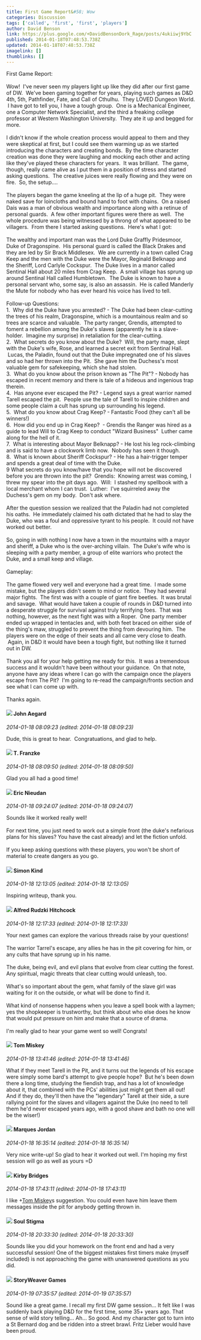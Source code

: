 ```yaml
---
title: First Game Report&#58; Wow
categories: Discussion
tags: ['called', 'first', 'first', 'players']
author: David Benson
link: https://plus.google.com/+DavidBensonDork_Rage/posts/4ukiiwj9YbC
published: 2014-01-18T07:48:53.738Z
updated: 2014-01-18T07:48:53.738Z
imagelink: []
thumblinks: []
---
```


First Game Report:<br /><br />Wow!  I&#39;ve never seen my players light up like they did after our first game of DW.  We&#39;ve been gaming together for years, playing such games as D&amp;D 4th, 5th, Pathfinder, Fate, and Call of Cthulhu.  They LOVED Dungeon World.  I have got to tell you, I have a tough group.  One is a Mechanical Engineer, one a Computer Network Specialist, and the third a freaking college professor at Western Washington University.  They ate it up and begged for more.<br /><br />I didn&#39;t know if the whole creation process would appeal to them and they were skeptical at first, but I could see them warming up as we started introducing the characters and creating bonds.  By the time character creation was done they were laughing and mocking each other and acting like they&#39;ve played these characters for years.  It was brilliant.  The game, though, really came alive as I put them in a position of stress and started asking questions.  The creative juices were really flowing and they were on fire.  So, the setup....<br /><br />The players began the game kneeling at the lip of a huge pit.  They were naked save for loincloths and bound hand to foot with chains.  On a raised Dais was a man of obvious wealth and importance along with a retinue of personal guards.  A few other important figures were there as well.  The whole procedure was being witnessed by a throng of what appeared to be villagers.  From there I started asking questions.  Here&#39;s what I got:<br /><br />The wealthy and important man was the Lord Duke Graffly Pridesmoor, Duke of Dragonspine.  His personal guard is called the Black Drakes and they are led by Sir Brack Middlesex.  We are currently in a town called Crag Keep and the men with the Duke were the Mayor, Reginald Belknapp and the Sheriff, Lord Carlyle Cockspur.  The Duke lives in a manor called Sentinal Hall about 20 miles from Crag Keep.  A small village has sprung up around Sentinal Hall called Humbletown.  The Duke is known to have a personal servant who, some say, is also an assassin.  He is called Manderly the Mute for nobody who has ever heard his voice has lived to tell.<br /><br />Follow-up Questions:<br />1.  Why did the Duke have you arrested? - The Duke had been clear-cutting the trees of his realm, Dragonspine, which is a mountainous realm and so trees are scarce and valuable.  The party ranger, Grendis, attempted to foment a rebellion among the Duke&#39;s slaves (apparently he is a slave-holder.  Imagine my surprise) in retaliation for the clear-cutting.  <br />2.  What secrets do you know about the Duke?  Will, the party mage, slept with the Duke&#39;s wife, Rose, and learned a secret exit from Sentinal Hall.  Lucas, the Paladin, found out that the Duke impregnated one of his slaves and so had her thrown into the Pit.  She gave him the Duchess&#39;s most valuable gem for safekeeping, which she had stolen.<br />3.  What do you know about the prison known as &quot;The Pit&quot;? - Nobody has escaped in recent memory and there is tale of a hideous and ingenious trap therein.<br />4.  Has anyone ever escaped the Pit? - Legend says a great warrior named Tarell escaped the pit.  People use the tale of Tarell to inspire children and some people claim a cult has sprung up surrounding his legend.<br />5.  What do you know about Crag Keep? - Fantastic Food (they can&#39;t all be winners!)<br />6.  How did you end up in Crag Keep?  - Grendis the Ranger was hired as a guide to lead Will to Crag Keep to conduct &quot;Wizard Business&quot;  Luther came along for the hell of it.<br />7.  What is interesting about Mayor Belknapp? - He lost his leg rock-climbing and is said to have a clockwork limb now.  Nobody has seen it though.<br />8.  What is known about Sheriff Cockspur? - He has a hair-trigger temper and spends a great deal of time with the Duke.<br />9 What secrets do you know/have that you hope will not be discovered before you are thrown into the pit?  Grendis:  Knowing arrest was coming, I threw my spear into the pit days ago.  Will:  I stashed my spellbook with a local merchant whom I can trust.  Luther:  I&#39;ve squirreled away the Duchess&#39;s gem on my body.  Don&#39;t ask where.<br /><br />After the question session we realized that the Paladin had not completed his oaths.  He immediately claimed his oath dictated that he had to slay the Duke, who was a foul and oppressive tyrant to his people.  It could not have worked out better.<br /><br />So, going in with nothing I now have a town in the mountains with a mayor and sheriff, a Duke who is the over-arching villain.  The Duke&#39;s wife who is sleeping with a party member, a group of elite warriors who protect the Duke, and a small keep and village.<br /><br />Gameplay:  <br /><br />The game flowed very well and everyone had a great time.  I made some mistake, but the players didn&#39;t seem to mind or notice.  They had several major fights.  The first was with a couple of giant fire beetles.  It was brutal and savage.  What would have taken a couple of rounds in D&amp;D turned into a desperate struggle for survival against truly terrifying foes.  That was nothing, however, as the next fight was with a Roper.  One party member ended up wrapped in tentacles and, with both feet braced on either side of the thing&#39;s maw, struggled to prevent the thing from devouring him.  The players were on the edge of their seats and all came very close to death.  Again, in D&amp;D it would have been a tough fight, but nothing like it turned out in DW.<br /><br />Thank you all for your help getting me ready for this.  It was a tremendous success and it wouldn&#39;t have been without your guidance.  On that note, anyone have any ideas where I can go with the campaign once the players escape from The Pit?  I&#39;m going to re-read the campaign/fronts section and see what I can come up with.<br /><br />Thanks again.
<div id='comment z13xudnhoky3ipfsr22kgvpg3prxxfbr304'>
  <h4><img src='{{site.baseurl}}//images/avatars/113677679278469240206_photo.jpg'> John Aegard</h4>
      <p><cite>2014-01-18 08:09:23 (edited: 2014-01-18 08:09:23)</cite></p>
        <p>Dude, this is great to hear.  Congratuations, and glad to help.</p>
</div>
        

<div id='comment z13xudnhoky3ipfsr22kgvpg3prxxfbr304'>
  <h4><img src='{{site.baseurl}}//images/avatars/110330901807759406775_photo.jpg'> T. Franzke</h4>
      <p><cite>2014-01-18 08:09:50 (edited: 2014-01-18 08:09:50)</cite></p>
        <p>Glad you all had a good time!</p>
</div>
        

<div id='comment z13xudnhoky3ipfsr22kgvpg3prxxfbr304'>
  <h4><img src='{{site.baseurl}}//images/avatars/112928858730524882505_photo.jpg'> Eric Nieudan</h4>
      <p><cite>2014-01-18 09:24:07 (edited: 2014-01-18 09:24:07)</cite></p>
        <p>Sounds like it worked really well!<br /><br />For next time, you just need to work out a simple front (the duke&#39;s nefarious plans for his slaves? You have the cast already) and let the fiction unfold.<br /><br />If you keep asking questions with these players, you won&#39;t be short of material to create dangers as you go.</p>
</div>
        

<div id='comment z13xudnhoky3ipfsr22kgvpg3prxxfbr304'>
  <h4><img src='{{site.baseurl}}//images/avatars/116324215920737011657_photo.jpg'> Simon Kind</h4>
      <p><cite>2014-01-18 12:13:05 (edited: 2014-01-18 12:13:05)</cite></p>
        <p>Inspiring writeup, thank you.</p>
</div>
        

<div id='comment z13xudnhoky3ipfsr22kgvpg3prxxfbr304'>
  <h4><img src='{{site.baseurl}}//images/avatars/100812462809734403456_photo.jpg'> Alfred Rudzki Hitchcock</h4>
      <p><cite>2014-01-18 12:17:33 (edited: 2014-01-18 12:17:33)</cite></p>
        <p>Your next games can explore the various threads raise by your questions!<br /><br />The warrior Tarrel&#39;s escape, any allies he has in the pit covering for him, or any cults that have sprung up in his name.<br /><br />The duke, being evil, and evil plans that evolve from clear cutting the forest. Any spiritual, magic threats that clear cutting would unleash, too.<br /><br />What&#39;s so important about the gem, what family of the slave girl was waiting for it on the outside, or what will be done to find it.<br /><br />What kind of nonsense happens when you leave a spell book with a laymen; yes the shopkeeper is trustworthy, but think about who else does he know that would put pressure on him and make that a source of drama.<br /><br />I&#39;m really glad to hear your game went so well! Congrats!</p>
</div>
        

<div id='comment z13xudnhoky3ipfsr22kgvpg3prxxfbr304'>
  <h4><img src='{{site.baseurl}}//images/avatars/110110374841646652137_photo.jpg'> Tom Miskey</h4>
      <p><cite>2014-01-18 13:41:46 (edited: 2014-01-18 13:41:46)</cite></p>
        <p>What if they meet Tarell in the Pit, and it turns out the legends of his escape were simply some bard&#39;s attempt to give people hope?  But he&#39;s been down there a long time, studying the fiendish trap, and has a lot of knowledge about it, that combined with the PCs&#39; abilities just might get them all out!  And if they do, they&#39;ll then have the &quot;legendary&quot; Tarell at their side, a sure rallying point for the slaves and villagers against the Duke (no need to tell them he&#39;d never escaped years ago, with a good shave and bath no one will be the wiser!)</p>
</div>
        

<div id='comment z13xudnhoky3ipfsr22kgvpg3prxxfbr304'>
  <h4><img src='{{site.baseurl}}//images/avatars/114124925422808188628_photo.jpg'> Marques Jordan</h4>
      <p><cite>2014-01-18 16:35:14 (edited: 2014-01-18 16:35:14)</cite></p>
        <p>Very nice write-up! So glad to hear it worked out well. I&#39;m hoping my first session will go as well as yours =D</p>
</div>
        

<div id='comment z13xudnhoky3ipfsr22kgvpg3prxxfbr304'>
  <h4><img src='{{site.baseurl}}//images/avatars/115364619294761102138_photo.jpg'> Kirby Bridges</h4>
      <p><cite>2014-01-18 17:43:11 (edited: 2014-01-18 17:43:11)</cite></p>
        <p>I like <span class="proflinkWrapper"><span class="proflinkPrefix">+</span><a class="proflink" href="https://plus.google.com/110110374841646652137" oid="110110374841646652137">Tom Miskey</a></span>s suggestion. You could even have him leave them messages inside the pit for anybody getting thrown in.</p>
</div>
        

<div id='comment z13xudnhoky3ipfsr22kgvpg3prxxfbr304'>
  <h4><img src='{{site.baseurl}}//images/avatars/111544129432437862475_photo.jpg'> Soul Stigma</h4>
      <p><cite>2014-01-18 20:33:30 (edited: 2014-01-18 20:33:30)</cite></p>
        <p>Sounds like you did your homework on the front end and had a very successful session!  One of the biggest mistakes first timers make (myself included) is not approaching the game with unanswered questions as you did.</p>
</div>
        

<div id='comment z13xudnhoky3ipfsr22kgvpg3prxxfbr304'>
  <h4><img src='{{site.baseurl}}//images/avatars/115830884959349693095_photo.jpg'> StoryWeaver Games</h4>
      <p><cite>2014-01-19 07:35:57 (edited: 2014-01-19 07:35:57)</cite></p>
        <p>Sound like a great game.  I recall my first DW game session...  It felt like I was suddenly back playing D&amp;D for the first time,  some 35+ years ago.  That sense of wild story telling... Ah...  So good.  And my character got to turn into a St Bernard dog and be ridden into a street brawl.  Fritz Lieber would have been proud.</p>
</div>
        